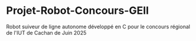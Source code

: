 # Projet-Robot-Concours-GEII
Robot suiveur de ligne autonome développé en C pour le concours régional de l'IUT de Cachan de Juin 2025
